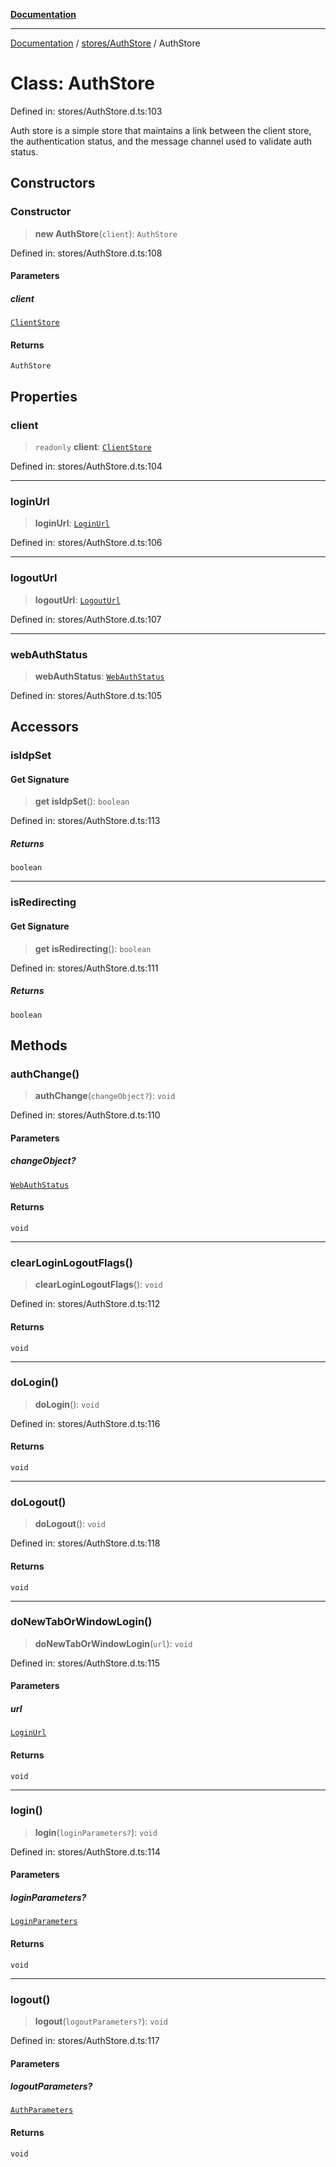 [**Documentation**](../../../index.md)

***

[Documentation](../../../index.md) / [stores/AuthStore](../index.md) / AuthStore

# Class: AuthStore

Defined in: stores/AuthStore.d.ts:103

Auth store is a simple store that maintains a link between the client store, the authentication status, and the
message channel used to validate auth status.

## Constructors

### Constructor

> **new AuthStore**(`client`): `AuthStore`

Defined in: stores/AuthStore.d.ts:108

#### Parameters

##### client

[`ClientStore`](../../ClientStore/classes/ClientStore.md)

#### Returns

`AuthStore`

## Properties

### client

> `readonly` **client**: [`ClientStore`](../../ClientStore/classes/ClientStore.md)

Defined in: stores/AuthStore.d.ts:104

***

### loginUrl

> **loginUrl**: [`LoginUrl`](LoginUrl.md)

Defined in: stores/AuthStore.d.ts:106

***

### logoutUrl

> **logoutUrl**: [`LogoutUrl`](LogoutUrl.md)

Defined in: stores/AuthStore.d.ts:107

***

### webAuthStatus

> **webAuthStatus**: [`WebAuthStatus`](../../../perspective-client/interfaces/WebAuthStatus.md)

Defined in: stores/AuthStore.d.ts:105

## Accessors

### isIdpSet

#### Get Signature

> **get** **isIdpSet**(): `boolean`

Defined in: stores/AuthStore.d.ts:113

##### Returns

`boolean`

***

### isRedirecting

#### Get Signature

> **get** **isRedirecting**(): `boolean`

Defined in: stores/AuthStore.d.ts:111

##### Returns

`boolean`

## Methods

### authChange()

> **authChange**(`changeObject?`): `void`

Defined in: stores/AuthStore.d.ts:110

#### Parameters

##### changeObject?

[`WebAuthStatus`](../../../perspective-client/interfaces/WebAuthStatus.md)

#### Returns

`void`

***

### clearLoginLogoutFlags()

> **clearLoginLogoutFlags**(): `void`

Defined in: stores/AuthStore.d.ts:112

#### Returns

`void`

***

### doLogin()

> **doLogin**(): `void`

Defined in: stores/AuthStore.d.ts:116

#### Returns

`void`

***

### doLogout()

> **doLogout**(): `void`

Defined in: stores/AuthStore.d.ts:118

#### Returns

`void`

***

### doNewTabOrWindowLogin()

> **doNewTabOrWindowLogin**(`url`): `void`

Defined in: stores/AuthStore.d.ts:115

#### Parameters

##### url

[`LoginUrl`](LoginUrl.md)

#### Returns

`void`

***

### login()

> **login**(`loginParameters?`): `void`

Defined in: stores/AuthStore.d.ts:114

#### Parameters

##### loginParameters?

[`LoginParameters`](../interfaces/LoginParameters.md)

#### Returns

`void`

***

### logout()

> **logout**(`logoutParameters?`): `void`

Defined in: stores/AuthStore.d.ts:117

#### Parameters

##### logoutParameters?

[`AuthParameters`](../interfaces/AuthParameters.md)

#### Returns

`void`
